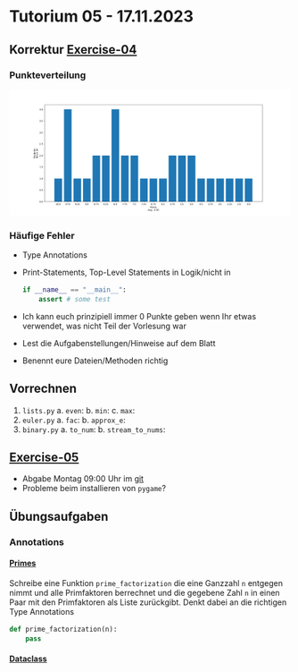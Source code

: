 # Tutorium 05 - 17.11.2023

## Korrektur [Exercise-04](https://proglang.informatik.uni-freiburg.de/teaching/info1/2023/exercise/sheet04.pdf)

### Punkteverteilung

![img not found](./img/pointdistribution_exercise04.png)

### Häufige Fehler

- Type Annotations
- Print-Statements, Top-Level Statements in Logik/nicht in

    ```python
    if __name__ == "__main__":
        assert # some test
    ```

- Ich kann euch prinzipiell immer 0 Punkte geben wenn Ihr etwas verwendet, was nicht Teil der Vorlesung war
- Lest die Aufgabenstellungen/Hinweise auf dem Blatt
- Benennt eure Dateien/Methoden richtig

## Vorrechnen

1. `lists.py`
    a. `even`:
    b. `min`:
    c. `max`:
2. `euler.py`
    a. `fac`:
    b. `approx_e`:
3. `binary.py`
    a. `to_num`:
    b. `stream_to_nums`:

## [Exercise-05](https://proglang.informatik.uni-freiburg.de/teaching/info1/2023/exercise/sheet05.pdf)

- Abgabe Montag 09:00 Uhr im [git](https://git.laurel.informatik.uni-freiburg.de/)
- Probleme beim installieren von `pygame`?

## Übungsaufgaben

### Annotations

#### [Primes](./src/primes.py)

Schreibe eine Funktion `prime_factorization` die eine Ganzzahl `n` entgegen nimmt und alle Primfaktoren berrechnet und die gegebene Zahl `n` in einen Paar mit den Primfaktoren als Liste zurückgibt. Denkt dabei an die richtigen Type Annotations

```python
def prime_factorization(n):
    pass
```

#### [Dataclass](./src/data_classes.py)
